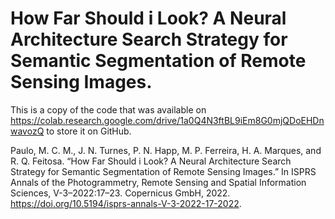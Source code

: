 # How Far Should i Look? A Neural Architecture Search Strategy for Semantic Segmentation of Remote Sensing Images.
This is a copy of the code that was available on https://colab.research.google.com/drive/1a0Q4N3ftBL9iEm8G0mjQDoEHDnwavozQ to store it on GitHub.

Paulo, M. C. M., J. N. Turnes, P. N. Happ, M. P. Ferreira, H. A. Marques, and R. Q. Feitosa. “How Far Should i Look? A Neural Architecture Search Strategy for Semantic Segmentation of Remote Sensing Images.” In ISPRS Annals of the Photogrammetry, Remote Sensing and Spatial Information Sciences, V-3–2022:17–23. Copernicus GmbH, 2022. https://doi.org/10.5194/isprs-annals-V-3-2022-17-2022.
